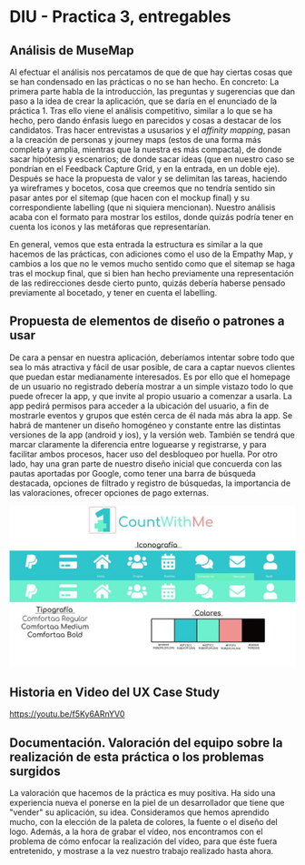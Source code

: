 # DIU - Practica 3, entregables

## Análisis de MuseMap   
Al efectuar el análisis nos percatamos de que de que hay ciertas cosas que se han condensado en las prácticas o no se han hecho. En concreto:
La primera parte habla de la introducción, las preguntas y sugerencias que dan paso a la idea de crear la aplicación, que se daría en el enunciado de la práctica 1. Tras ello viene el análisis competitivo, similar a lo que se ha hecho, pero dando énfasis luego en parecidos y cosas a destacar de los candidatos.
Tras hacer entrevistas a ususarios y el *affinity mapping*, pasan a la creación de personas y journey maps (estos de una forma más completa y amplia, mientras que la nuestra es más compacta), de donde sacar hipótesis y escenarios; de donde sacar ideas (que en nuestro caso se pondrían en el Feedback Capture Grid, y en la entrada, en un doble eje).
Después se hace la propuesta de valor y se delimitan las tareas, haciendo ya wireframes y bocetos, cosa que creemos que no tendría sentido sin pasar antes por el sitemap (que hacen con el mockup final) y su correspondiente labelling (que ni siquiera mencionan). Nuestro análisis acaba con el formato para mostrar los estilos, donde quizás podría tener en cuenta los iconos y las metáforas que representarían.

En general, vemos que esta entrada la estructura es similar a la que hacemos de las prácticas, con adiciones como el uso de la Empathy Map, y cambios a los que no le vemos mucho sentido como que el sitemap se haga tras el mockup final, que si bien han hecho previamente una representación de las redirecciones desde cierto punto, quizás debería haberse pensado previamente al bocetado, y tener en cuenta el labelling.

## Propuesta de elementos de diseño o patrones a usar
De cara a pensar en nuestra aplicación, deberíamos intentar sobre todo que sea lo más atractiva y fácil de usar posible, de cara a captar nuevos clientes que puedan estar medianamente interesados. Es por ello que el homepage de un usuario no registrado debería mostrar a un simple vistazo todo lo que puede ofrecer la app, y que invite al propio usuario a comenzar a usarla.
La app pedirá permisos para acceder a la ubicación del usuario, a fin de mostrarle eventos y grupos que estén cerca de él nada más abra la app.
Se habrá de mantener un diseño homogéneo y constante entre las distintas versiones de la app (android y ios), y la versión web.
También se tendrá que marcar claramente la diferencia entre loguearse y registrarse, y para facilitar ambos procesos, hacer uso del desbloqueo por huella.
Por otro lado, hay una gran parte de nuestro diseño inicial que concuerda con las pautas aportadas por Google, como tener una barra de búsqueda destacada, opciones de filtrado y registro de búsquedas, la importancia de las valoraciones, ofrecer opciones de pago externas.

![Imagen Diseño](../img/Disenio.jpg)

## Historia en Video del UX Case Study
https://youtu.be/f5Ky6ARnYV0

## Documentación. Valoración del equipo sobre la realización de esta práctica o los problemas surgidos
La valoración que hacemos de la práctica es muy positiva. Ha sido una experiencia nueva el ponerse en la piel de un desarrollador que tiene que "vender" su aplicación, su idea. Consideramos que hemos aprendido mucho, con la elección de la paleta de colores, la fuente o el diseño del logo. 
Además, a la hora de grabar el vídeo, nos encontramos con el problema de cómo enfocar la realización del vídeo, para que éste fuera entretenido, y mostrase a la vez nuestro trabajo realizado hasta ahora.
